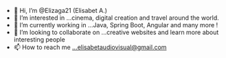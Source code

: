 - 👋 Hi, I’m @Elizaga21 (Elisabet A.)
- 👀 I’m interested in ...cinema, digital creation and travel around the world.
- 🌱 I’m currently working in ...Java, Spring Boot, Angular and many more !
- 💞️ I’m looking to collaborate on ...creative websites and learn more about interesting people
- 📫 How to reach me ...elisabetaudiovisual@gmail.com

<!---
Elizaga21/Elizaga21 is a ✨ special ✨ repository because its `README.md` (this file) appears on your GitHub profile.
You can click the Preview link to take a look at your changes.
--->
